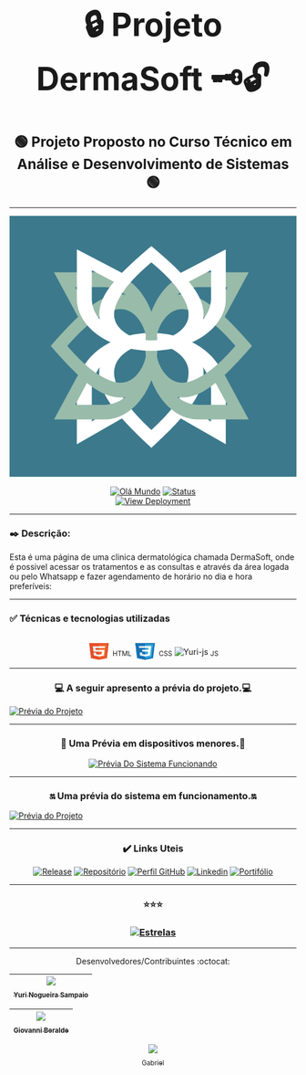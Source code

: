 # <div align="center"><h1>:lock: Projeto DermaSoft :old_key::unlock:</h1></div>
 
### <div align="center"><h2>:green_circle: Projeto Proposto no Curso Técnico em Análise e Desenvolvimento de Sistemas :green_circle:</h2></div>
___

[ <div align="center"> ![Capa](img/logo.png)](https://github.com/YuriSampaio/ProjetoDev#readme) </div>

[<div align="center">![Olá Mundo](https://shields.io/badge/Olá-Mundo-blue)](https://github.com/YuriSampaio10/ProjetoDev#readme)
[![Status](https://shields.io/badge/STATUS-V%200.2%20Em%20Andamento-green)](https://github.com/YuriSampaio10/ProjetoDev#readme)  
[![View Deployment](https://shields.io/badge/View-Deployment-yellow.svg)](https://yurisampaio10.github.io/ProjetoDev) </div>

___
### :black_nib: Descrição:

Esta é uma página de uma clinica dermatológica chamada DermaSoft, onde é possivel acessar os tratamentos e as consultas e através da área logada ou pelo Whatsapp e fazer agendamento de horário no dia e hora  preferíveis:


___
### ✅ Técnicas e tecnologias utilizadas

<div style="display: inline_block" align="center"><br>
 <img align="center" alt="Yuri-HTML" height="30" width="40" src="https://raw.githubusercontent.com/devicons/devicon/master/icons/html5/html5-original.svg">
 <sub>HTML</sub>
 
 <img align="center" alt="Yuri-CSS" height="30" width="40" src="https://raw.githubusercontent.com/devicons/devicon/master/icons/css3/css3-original.svg">
 <sub>CSS</sub>
 
  <img align="center" alt="Yuri-js" height="30" width="40" src="https://user-images.githubusercontent.com/102839085/161417408-0adf28d3-5728-4f94-8483-371ebca760d7.svg">
 <sub>JS</sub>
</div>
  
  ___
###  <div align="center">:computer: A seguir apresento a prévia do projeto.:computer:</div>

[![Prévia do Projeto](img/telaPC.png)](https://github.com/YuriSampaio10/Decodificador#readme)
___
###  <div align="center">:iphone: Uma Prévia em dispositivos menores.:iphone:</div>

<div align="center"><a href="https://github.com/YuriSampaio10/Decodificador#readme"><img src="https://j.gifs.com/GRxYk5.gif" width="380" alt="Prévia Do Sistema Funcionando"></a></div>

___ 
###  <div align="center">:on: Uma prévia do sistema em funcionamento.:on:</div>

[![Prévia do Projeto](https://j.gifs.com/NOjEg2.gif)](https://github.com/YuriSampaio10/Decodificador#readme)
___
### <div align="center">:heavy_check_mark: Links Uteis</div>

[<div align="center">![Release](https://shields.io/badge/Release-v0.1.1-green)](https://github.com/YuriSampaio10/ProjetoDev/releases/tag/v0.1.1)
[![Repositório](https://shields.io/badge/Repositório-ProjetoDev-yellow)](https://github.com/YuriSampaio10/ProjetoDev)
[![Perfil GitHub](https://shields.io/badge/Perfil-GitHub-blue)](https://github.com/YuriSampaio10/)
[![Linkedin](https://shields.io/badge/Linkedin-Yuri-brown)](https://www.linkedin.com/in/yuri-nogueira-sampaio-desenvolvedor/)
[![Portifólio](https://shields.io/badge/Portifólio-Yuri-aqua)](https://github.com/YuriSampaio10?tab=repositories)</div>

___
### <div align="center">:star::star::star:</div> 

### <div align="center">[![Estrelas](https://shields.io/badge/Estrelas-Veja%20quem%20já%20%20deu%20estrelas%20%20E%20Deixe%20a%20sua%20Também-red)](https://github.com/YuriSampaio10/ProjetoDev/stargazers)</div>


___
 <div align="center">Desenvolvedores/Contribuintes :octocat:

| [<img src="https://avatars.githubusercontent.com/u/102839085?s=400&u=ca12d62cdc893b83486100dc979f339f05ac5865&v=4" width=115><br><sub>Yuri Nogueira Sampaio</sub>](https://github.com/YuriSampaio10)
| :---: |

| [<img src="https://avatars.githubusercontent.com/u/?s=400&u=ca12d62cdc893b83486100dc979f339f05ac5865&v=4" width=115><br><sub>Giovanni Beralde</sub>](https://github.com/GiovanniBeralde0)
| :---: |

 [<img src="https://avatars.githubusercontent.com/u/?s=400&u=ca12d62cdc893b83486100dc979f339f05ac5865&v=4" width=115><br><sub>Gabriel</sub>](https://github.com/Toperatoperaldo)

